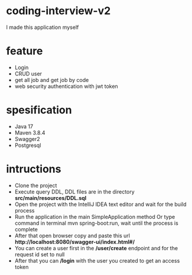 # coding-interview-v2
I made this application myself

# feature 
  - Login
  - CRUD user
  - get all job and get job by code
  - web security authentication with jwt token
    
# spesification
  - Java 17
  - Maven 3.8.4
  - Swagger2
  - Postgresql
  
# intructions
   - Clone the project
   - Execute query DDL, DDL files are in the directory **src/main/resources/DDL.sql**
   - Open the project with the IntelliJ IDEA text editor and wait for the build process
   - Run the application in the main SimpleApplication method Or type command in terminal mvn spring-boot:run, wait until the process is complete
   - After that open browser copy and paste this url **http://localhost:8080/swagger-ui/index.html#/**
   - You can create a user first in the **/user/create** endpoint and for the request id set to null
   - After that you can **/login** with the user you created to get an access token
